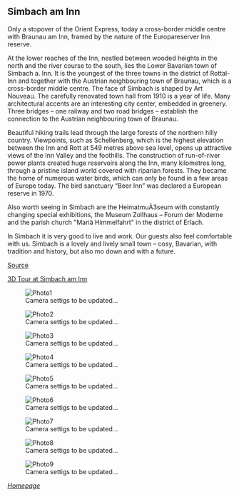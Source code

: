 ## Simbach am Inn

Only a stopover of the Orient Express, today a cross-border middle centre with Braunau am Inn, framed by the nature of the Europareserver Inn reserve.

At the lower reaches of the Inn, nestled between wooded heights in the north and the river course to the south, lies the Lower Bavarian town of Simbach a. Inn. It is the youngest of the three towns in the district of Rottal-Inn and together with the Austrian neighbouring town of Braunau, which is a cross-border middle centre.
The face of Simbach is shaped by Art Nouveau. The carefully renovated town hall from 1910 is a year of life. Many architectural accents are an interesting city center, embedded in greenery. Three bridges – one railway and two road bridges – establish the connection to the Austrian neighbouring town of Braunau.

Beautiful hiking trails lead through the large forests of the northern hilly country. Viewpoints, such as Schellenberg, which is the highest elevation between the Inn and Rott at 549 metres above sea level, opens up attractive views of the Inn Valley and the foothills. The construction of run-of-river power plants created huge reservoirs along the Inn, many kilometres long, through a pristine island world covered with riparian forests. They became the home of numerous water birds, which can only be found in a few areas of Europe today. The bird sanctuary “Beer Inn” was declared a European reserve in 1970.

Also worth seeing in Simbach are the HeimatmuÃ3seum with constantly changing special exhibitions, the Museum Zollhaus – Forum der Moderne and the parish church "Mariä Himmelfahrt" in the district of Erlach.

In Simbach it is very good to live and work. Our guests also feel comfortable with us. Simbach is a lovely and lively small town – cosy, Bavarian, with tradition and history, but also mo down and with a future.

[Source](https://www.entdeckerviertel.at/oesterreich-stadt-ort/detail/490000053/simbach-am-inn.html)

[3D Tour at Simbach am Inn](https://tour.3d-innviertel.at/de/tour/simbach)

<link rel="stylesheet" href="/Shutter101/css/photo-tile.css">
<div class="gallery">
        <figure>
                <img src="/Shutter101/photos/Simbach/img/photo1.jpg" alt="Photo1">
                <figcaption>Camera settigs to be updated...</figcaption>
        </figure>
        <figure>
                <img src="/Shutter101/photos/Simbach/img/photo2.jpg" alt="Photo2">
                <figcaption>Camera settigs to be updated...</figcaption>
        </figure>
        <figure>
                <img src="/Shutter101/photos/Simbach/img/photo3.jpg" alt="Photo3">
                <figcaption>Camera settigs to be updated...</figcaption>
        </figure>
        <figure>
                <img src="/Shutter101/photos/Simbach/img/photo4.jpg" alt="Photo4">
                <figcaption>Camera settigs to be updated...</figcaption>
        </figure>
        <figure>
                <img src="/Shutter101/photos/Simbach/img/photo5.jpg" alt="Photo5">
                <figcaption>Camera settigs to be updated...</figcaption>
        </figure>
        <figure>
                <img src="/Shutter101/photos/Simbach/img/photo6.jpg" alt="Photo6">
                <figcaption>Camera settigs to be updated...</figcaption>
        </figure>
        <figure>
                <img src="/Shutter101/photos/Simbach/img/photo7.jpg" alt="Photo7">
                <figcaption>Camera settigs to be updated...</figcaption>
        </figure>
        <figure>
                <img src="/Shutter101/photos/Simbach/img/photo8.jpg" alt="Photo8">
                <figcaption>Camera settigs to be updated...</figcaption>
        </figure>
        <figure>
                <img src="/Test101/photos/Simbach/img/photo9.jpg" alt="Photo9">
                <figcaption>Camera settigs to be updated...</figcaption>
        </figure>
	
</div>



*[Homepage](README.md)*
